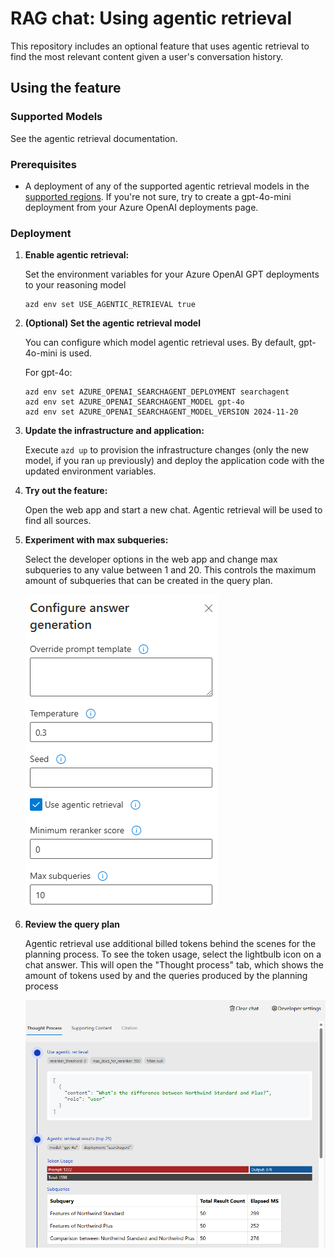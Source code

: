 # RAG chat: Using agentic retrieval

This repository includes an optional feature that uses agentic retrieval to find the most relevant content given a user's conversation history.

## Using the feature

### Supported Models

See the agentic retrieval documentation.

### Prerequisites

* A deployment of any of the supported agentic retrieval models in the [supported regions](https://learn.microsoft.com/azure/ai-services/openai/concepts/models#standard-deployment-model-availability). If you're not sure, try to create a gpt-4o-mini deployment from your Azure OpenAI deployments page.

### Deployment

1. **Enable agentic retrieval:**

   Set the environment variables for your Azure OpenAI GPT deployments to your reasoning model

   ```shell
   azd env set USE_AGENTIC_RETRIEVAL true
   ```

2. **(Optional) Set the agentic retrieval model**

   You can configure which model agentic retrieval uses. By default, gpt-4o-mini is used.

   For gpt-4o:

   ```shell
   azd env set AZURE_OPENAI_SEARCHAGENT_DEPLOYMENT searchagent
   azd env set AZURE_OPENAI_SEARCHAGENT_MODEL gpt-4o
   azd env set AZURE_OPENAI_SEARCHAGENT_MODEL_VERSION 2024-11-20
   ```

3. **Update the infrastructure and application:**

   Execute `azd up` to provision the infrastructure changes (only the new model, if you ran `up` previously) and deploy the application code with the updated environment variables.

4. **Try out the feature:**

   Open the web app and start a new chat. Agentic retrieval will be used to find all sources.

5. **Experiment with max subqueries:**

   Select the developer options in the web app and change max subqueries to any value between 1 and 20. This controls the maximum amount of subqueries that can be created in the query plan.

   ![Max subqueries screenshot](./images/max-subqueries.png)

6. **Review the query plan**

   Agentic retrieval use additional billed tokens behind the scenes for the planning process.
   To see the token usage, select the lightbulb icon on a chat answer. This will open the "Thought process" tab, which shows the amount of tokens used by and the queries produced by the planning process

   ![Thought process token usage](./images/query-plan.png)
